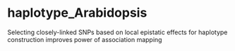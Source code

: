 # haplotype_Arabidopsis
Selecting closely-linked SNPs based on local epistatic effects for haplotype construction improves power of association mapping
